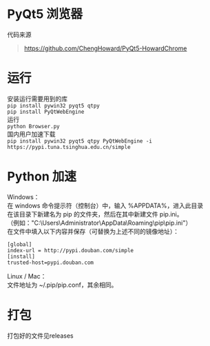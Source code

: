 # PyQt5 浏览器
代码来源
> https://github.com/ChengHoward/PyQt5-HowardChrome      

# 运行
安装运行需要用到的库   
`pip install pywin32 pyqt5 qtpy`   
`pip install PyQtWebEngine`   
运行   
`python Browser.py`   
国内用户加速下载    
`pip install pywin32 pyqt5 qtpy PyQtWebEngine -i https://pypi.tuna.tsinghua.edu.cn/simple`   

# Python 加速

Windows：   
在 windows 命令提示符（控制台）中，输入 %APPDATA%，进入此目录   
在该目录下新建名为 pip 的文件夹，然后在其中新建文件 pip.ini。   
（例如："C:\Users\Administrator\AppData\Roaming\pip\pip.ini"）   
在文件中填入以下内容并保存（可替换为上述不同的镜像地址）：   
```
[global] 
index-url = http://pypi.douban.com/simple 
[install]    
trusted-host=pypi.douban.com
```   

Linux / Mac：   
文件地址为 ~/.pip/pip.conf，其余相同。   

# 打包
打包好的文件见releases
